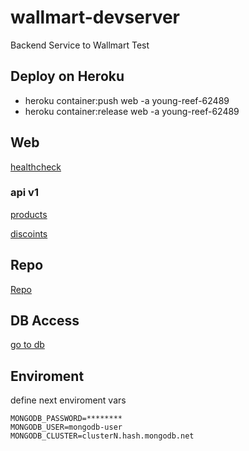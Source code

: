 # wallmart-devserver

Backend Service to Wallmart Test

## Deploy on Heroku

- heroku container:push web -a young-reef-62489
- heroku container:release web -a young-reef-62489

## Web

[healthcheck](https://young-reef-62489.herokuapp.com/health)

### api v1

[products](https://young-reef-62489.herokuapp.com/api/v1/products)

[discoints](https://young-reef-62489.herokuapp.com/api/v1/discounts)

## Repo

[Repo](https://github.com/docentedev/wallmart-devserver)

## DB Access

[go to db](https://cloud.mongodb.com/v2/6000dfe0eed5cd04c5b1ef72#clusters)

## Enviroment

define next enviroment vars

```env
MONGODB_PASSWORD=********
MONGODB_USER=mongodb-user
MONGODB_CLUSTER=clusterN.hash.mongodb.net
```
